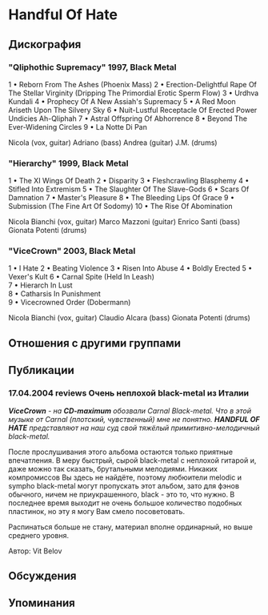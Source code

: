 # Handful Of Hate



## Дискография

### "Qliphothic Supremacy" 1997, Black Metal

1 • Reborn From The Ashes (Phoenix Mass)
2 • Erection-Delightful Rape Of The Stellar Virginity 
      (Dripping The Primordial Erotic Sperm Flow)
3 • Urdhva Kundali
4 • Prophecy Of A New Assiah's Supremacy
5 • A Red Moon Ariseth Upon The Silvery Sky
6 • Nuit-Lustful Receptacle Of Erected Power Undicies Ah-Qliphah
7 • Astral Offspring Of Abhorrence
8 • Beyond The Ever-Widening Circles
9 • La Notte Di Pan 

Nicola (vox, guitar)
Adriano (bass)
Andrea (guitar)
J.M. (drums)

### "Hierarchy" 1999, Black Metal

1 • The XI Wings Of Death
2 • Disparity
3 • Fleshcrawling Blasphemy
4 • Stifled Into Extremism
5 • The Slaughter Of The Slave-Gods
6 • Scars Of Damnation
7 • Master's Pleasure
8 • The Bleeding Lips Of Grace
9 • Submission (The Fine Art Of Sodomy) 
10 • The Rise Of Abomination 


Nicola Bianchi (vox, guitar)
Marco Mazzoni (guitar)
Enrico Santi (bass)
Gionata Potenti (drums)

### "ViceCrown" 2003, Black Metal

1 • I Hate 
2 • Beating Violence 
3 • Risen Into Abuse 
4 • Boldly Erected 
5 • Vexer's Kult 
6 • Carnal Spite (Held In Leash)   
7 • Hierarch In Lust  
8 • Catharsis In Punishment  
9 • Vicecrowned Order (Dobermann)   


Nicola Bianchi (vox, guitar)
Claudio Alcara (bass)
Gionata Potenti (drums)


## Отношения с другими группами


## Публикации

### 17.04.2004 reviews Очень неплохой black-metal из Италии

<P><I><B>ViceCrown</B> - на <B>CD-maximum</B> обозвали Carnal Black-metal. Что в этой музыке от Carnal (плотский, чувственный) мне не понятно. <B>HANDFUL OF HATE</B> представляют на наш суд свой тяжёлый примитивно-мелодичный black-metal.</I></P>
<P>После прослушивания этого альбома остаются только приятные впечатления. В меру быстрый, сырой black-metal с неплохой гитарой и, даже можно так сказать, брутальными мелодиями. Никаких компромиссов Вы здесь не найдёте, поэтому любюители melodic и sympho&nbsp;black-metal могут пропускать этот альбом, зато для фэнов обычного, ничем не приукрашенного, black - это то, что нужно. В последнее время выходит не очень большое количество подобных пластинок, но эту я могу Вам смело посоветовать.</P>
<P>Распинаться больше не стану, материал вполне ординарный, но выше среднего уровня.</P>
Автор: Vit Belov


## Обсуждения


## Упоминания

